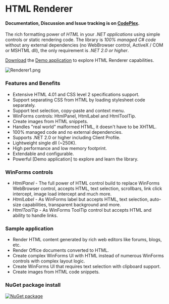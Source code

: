 HTML Renderer
=============

#### Documentation, Discussion and Issue tracking is on [CodePlex](https://htmlrenderer.codeplex.com/).

The rich formatting power of *HTML* in your *.NET applications* using simple controls or static rendering code.
The library is *100% managed C# code* without any external dependencies (no WebBrowser control, ActiveX / COM or MSHTML dll), the only requirement is *.NET 2.0 or higher*.

[Download](https://htmlrenderer.codeplex.com/releases/) the [Demo application](https://htmlrenderer.codeplex.com/wikipage?title=Demo%20application&referringTitle=Home) to explore HTML Renderer capabilities.

![Renderer1.png](http://download-codeplex.sec.s-msft.com/Download?ProjectName=HtmlRenderer&DownloadId=731219)

### Features and Benefits
* Extensive HTML 4.01 and CSS level 2 specifications support.
* Support separating CSS from HTML by loading stylesheet code separately.
* Support text selection, copy-paste and context menu.
* WinForms controls: HtmlPanel, HtmlLabel and HtmlToolTip.
* Create images from HTML snippets.
* Handles "real world" malformed HTML, it doesn't have to be XHTML.
* 100% managed code and no external dependencies.
* Supports .NET 2.0 or higher including Client Profile.
* Lightweight single dll (~250K).
* High performance and low memory footprint.
* Extendable and configurable.
* Powerful [Demo application] to explore and learn the library.

### WinForms controls
* *HtmlPanel* - The full power of HTML control build to replace WinForms WebBrowser control, accepts HTML, text selection, scrollbars, link click intercept, image load intercept and much more.
* *HtmlLabel* - As WinForms label but accepts HTML, text selection, auto-size capabilities, transparent background and more.
* *HtmlToolTip* - As WinForms ToolTip control but accepts HTML and ability to handle links.

### Sample application
* Render HTML content generated by rich web editors like forums, blogs, etc.
* Render Office documents converted to HTML.
* Create complex WinForms UI with HTML instead of numerous WinForms controls with complex layout logic.
* Create WinForms UI that requires text selection with clipboard support.
* Create images from HTML code snippets.

### NuGet package install
[![NuGet package](http://download-codeplex.sec.s-msft.com/Download?ProjectName=HtmlRenderer&DownloadId=731229)](https://www.nuget.org/packages/HtmlRenderer.WinForms)
